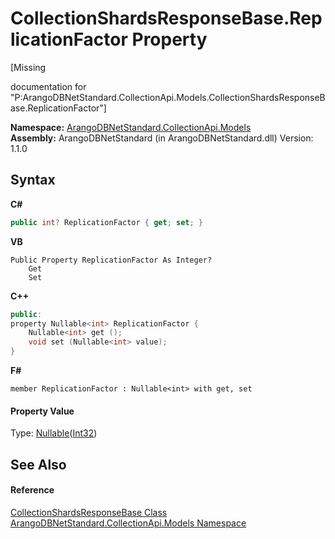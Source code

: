 # CollectionShardsResponseBase.ReplicationFactor Property 
 

\[Missing <summary> documentation for "P:ArangoDBNetStandard.CollectionApi.Models.CollectionShardsResponseBase.ReplicationFactor"\]

**Namespace:**&nbsp;<a href="eddef630-2e74-9b99-ee5b-91305adea48b">ArangoDBNetStandard.CollectionApi.Models</a><br />**Assembly:**&nbsp;ArangoDBNetStandard (in ArangoDBNetStandard.dll) Version: 1.1.0

## Syntax

**C#**<br />
``` C#
public int? ReplicationFactor { get; set; }
```

**VB**<br />
``` VB
Public Property ReplicationFactor As Integer?
	Get
	Set
```

**C++**<br />
``` C++
public:
property Nullable<int> ReplicationFactor {
	Nullable<int> get ();
	void set (Nullable<int> value);
}
```

**F#**<br />
``` F#
member ReplicationFactor : Nullable<int> with get, set

```


#### Property Value
Type: <a href="https://docs.microsoft.com/dotnet/api/system.nullable-1" target="_blank" rel="noopener noreferrer">Nullable</a>(<a href="https://docs.microsoft.com/dotnet/api/system.int32" target="_blank" rel="noopener noreferrer">Int32</a>)

## See Also


#### Reference
<a href="b2c3dda6-0651-61aa-9cae-3c9272646073">CollectionShardsResponseBase Class</a><br /><a href="eddef630-2e74-9b99-ee5b-91305adea48b">ArangoDBNetStandard.CollectionApi.Models Namespace</a><br />